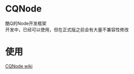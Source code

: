 # CQNode
酷Q的Node开发框架  
开发中，已经可以使用，但在正式版之前会有大量不兼容性修改

# 使用
[CQNode wiki](https://github.com/dislido/cqnode/wiki)